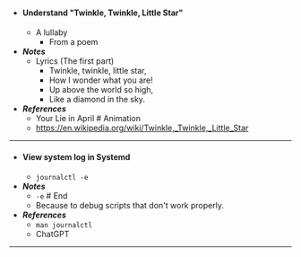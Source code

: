 - #### Understand "Twinkle, Twinkle, Little Star"
    - A lullaby
        - From a poem
- ***Notes***
    - Lyrics (The first part)
        - Twinkle, twinkle, little star,
        - How I wonder what you are!
        - Up above the world so high,
        - Like a diamond in the sky.
- ***References***
    - Your Lie in April # Animation
    - https://en.wikipedia.org/wiki/Twinkle,_Twinkle,_Little_Star
- ---
- #### View system log in Systemd
    - `journalctl -e`
- ***Notes***
    - `-e` # End
    - Because to debug scripts that don't work properly.
- ***References***
    - `man journalctl`
    - ChatGPT
- ---
